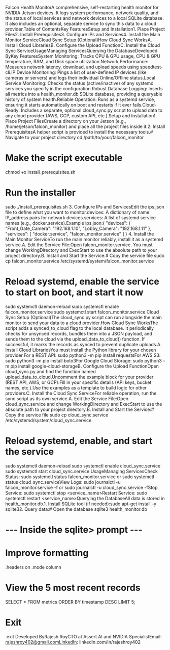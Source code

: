 Falcon Health MonitorA comprehensive, self-restarting health monitor for NVIDIA Jetson devices. It logs system performance, network quality, and the status of local services and network devices to a local SQLite database. It also includes an optional, separate service to sync this data to a cloud provider.Table of ContentsKey FeaturesSetup and Installation1. Place Project Files2. Install Prerequisites3. Configure IPs and Services4. Install the Main Monitor ServiceCloud Sync Setup (Optional)How Cloud Sync WorksA. Install Cloud LibrariesB. Configure the Upload FunctionC. Install the Cloud Sync ServiceUsageManaging ServicesQuerying the DatabaseDeveloped ByKey FeaturesSystem Monitoring: Tracks CPU & GPU usage, CPU & GPU temperature, RAM, and Disk space utilization.Network Performance: Measures network latency, download, and upload speeds using speedtest-cli.IP Device Monitoring: Pings a list of user-defined IP devices (like cameras or servers) and logs their individual Online/Offline status.Local Service Monitoring: Checks the status (active/inactive) of any systemd services you specify in the configuration.Robust Database Logging: Inserts all metrics into a health_monitor.db SQLite database, providing a queryable history of system health.Reliable Operation: Runs as a systemd service, ensuring it starts automatically on boot and restarts if it ever fails.Cloud-Ready: Includes a separate, optional cloud_sync.py script to upload data to any cloud provider (AWS, GCP, custom API, etc.).Setup and Installation1. Place Project FilesCreate a directory on your Jetson (e.g., /home/jetson/falcon_monitor) and place all the project files inside it.2. Install PrerequisitesA helper script is provided to install the necessary tools.# Navigate to your project directory
cd /path/to/your/falcon_monitor

# Make the script executable
chmod +x install_prerequisites.sh

# Run the installer
sudo ./install_prerequisites.sh
3. Configure IPs and ServicesEdit the ips.json file to define what you want to monitor.devices: A dictionary of name: IP_address pairs for network devices.services: A list of systemd service names (e.g., docker.service).Example ips.json:{
  "devices": {
    "Front_Gate_Camera": "192.168.1.10",
    "Lobby_Camera": "192.168.1.11"
  },
  "services": [
    "docker.service",
    "falcon_monitor.service"
  ]
}
4. Install the Main Monitor ServiceTo run the main monitor reliably, install it as a systemd service.A. Edit the Service File:Open falcon_monitor.service. You must change WorkingDirectory and ExecStart to use the absolute path to your project directory.B. Install and Start the Service:# Copy the service file
sudo cp falcon_monitor.service /etc/systemd/system/falcon_monitor.service

# Reload systemd, enable the service to start on boot, and start it now
sudo systemctl daemon-reload
sudo systemctl enable falcon_monitor.service
sudo systemctl start falcon_monitor.service
Cloud Sync Setup (Optional)The cloud_sync.py script can run alongside the main monitor to send your data to a cloud provider.How Cloud Sync WorksThe script adds a synced_to_cloud flag to the local database. It periodically checks for unsynced records, bundles them into a JSON payload, and sends them to the cloud via the upload_data_to_cloud() function. If successful, it marks the records as synced to prevent duplicate uploads.A. Install Cloud LibrariesYou must install the Python library for your chosen provider.For a REST API: sudo python3 -m pip install requestsFor AWS S3: sudo python3 -m pip install boto3For Google Cloud Storage: sudo python3 -m pip install google-cloud-storageB. Configure the Upload FunctionOpen cloud_sync.py and find the function named upload_data_to_cloud.Uncomment the example block for your provider (REST API, AWS, or GCP).Fill in your specific details (API keys, bucket names, etc.).Use the examples as a template to build logic for other providers.C. Install the Cloud Sync ServiceFor reliable operation, run the sync script as its own service.A. Edit the Service File:Open cloud_sync.service and change WorkingDirectory and ExecStart to use the absolute path to your project directory.B. Install and Start the Service:# Copy the service file
sudo cp cloud_sync.service /etc/systemd/system/cloud_sync.service

# Reload systemd, enable, and start the service
sudo systemctl daemon-reload
sudo systemctl enable cloud_sync.service
sudo systemctl start cloud_sync.service
UsageManaging ServicesCheck Status: sudo systemctl status falcon_monitor.service or sudo systemctl status cloud_sync.serviceView Logs: sudo journalctl -u falcon_monitor.service -f or sudo journalctl -u cloud_sync.service -fStop Service: sudo systemctl stop <service_name>Restart Service: sudo systemctl restart <service_name>Querying the DatabaseAll data is stored in health_monitor.db.1. Install SQLite tool (if needed):sudo apt-get install -y sqlite32. Query data:# Open the database
sqlite3 health_monitor.db

# --- Inside the sqlite> prompt ---

# Improve formatting
.headers on
.mode column

# View the 5 most recent records
SELECT * FROM metrics ORDER BY timestamp DESC LIMIT 5;

# Exit
.exit
Developed ByRajesh RoyCTO at Assert AI and NVIDIA SpecialistEmail: rajeshroy402@gmail.comLinkedIn: linkedin.com/in/rajeshroy402
